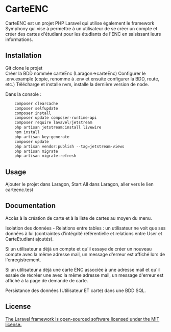 # CarteENC

CarteENC est un projet PHP Laravel qui utilise également le framework Symphony qui vise à permettre à un utilisateur de se créer un compte et créer des cartes d'étudiant pour les étudiants de l'ENC en saisissant leurs informations.

## Installation

Git clone le projet  
Créer la BDD nommée carteEnc (Laragon->carteEnc)
Configurer le .env.example (copie, renomme à .env et ensuite configurer la BDD, route, etc.)
Télécharge et installe nvm, installe la dernière version de node.

Dans la console :
```powershell
    composer clearcache
    composer selfupdate
    composer install
    composer update composer-runtime-api
    composer require lavavel/jetstream
    php artisan jetstream:install livewire
    npm install
    php artisan key:generate
    composer update
    php artisan vendor:publish --tag=jetstream-views
    php artisan migrate
    php artisan migrate:refresh
```

## Usage

Ajouter le projet dans Laragon, Start All dans Laragon, aller vers le lien carteenc.test

## Documentation

Accès à la création de carte et à la liste de cartes au moyen du menu.  

Isolation des données - Relations entre tables : un utilisateur ne voit que ses données à lui (contraintes d'intégrité référentielle et relations entre User et CarteEtudiant ajoutés).  

Si un utilisateur a déjà un compte et qu'il essaye de créer un nouveau compte avec la même adresse mail, un message d'erreur est affiché lors de l'enregistrement.  

Si un utilisateur a déjà une carte ENC associée à une adresse mail et qu'il essaie de récréer une avec la même adresse mail, un message d'erreur est affiché à la page de demande de carte.  

Persistance des données (Utilisateur ET carte) dans une BDD SQL.


## License

[The Laravel framework is open-sourced software licensed under the MIT license.](https://opensource.org/license/mit/)